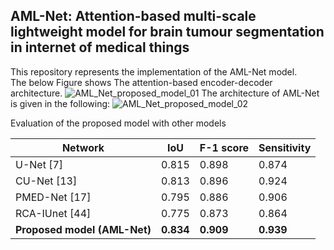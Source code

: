 <H2>AML-Net: Attention-based multi-scale lightweight model for brain tumour segmentation in internet of medical things </H2>

This repository represents the implementation of the AML-Net model. <br>
The below Figure shows The attention-based encoder-decoder architecture. 
![AML_Net_proposed_model_01](https://github.com/user-attachments/assets/389bd3c6-9295-4834-a6e6-4b41b511c0ae)
The architecture of AML-Net is given in the following:
![AML_Net_proposed_model_02](https://github.com/user-attachments/assets/920be168-056f-4feb-b293-80ea5bb02cc1)


Evaluation of the proposed model with other models

| Network                | IoU   | F-1 score | Sensitivity |
|-------------------------|-------|-----------|-------------|
| U-Net [7]              | 0.815 | 0.898     | 0.874       |
| CU-Net [13]            | 0.813 | 0.896     | 0.924       |
| PMED-Net [17]          | 0.795 | 0.886     | 0.906       |
| RCA-IUnet [44]         | 0.775 | 0.873     | 0.864       |
| **Proposed model (AML-Net)** | **0.834** | **0.909** | **0.939** |
